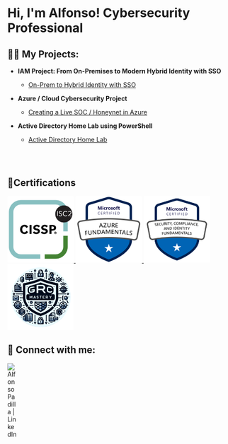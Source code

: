 <h1>Hi, I'm Alfonso! 
        Cybersecurity Professional</h1>

<h2>👨‍💻 My Projects:</h2>

- <b>IAM Project: From On-Premises to Modern Hybrid Identity with SSO</b>
  - [On-Prem to Hybrid Identity with SSO](https://github.com/alfonsonyc2005/IAM_Lab)

- <b>Azure / Cloud Cybersecurity Project</b>
  - [Creating a Live SOC / Honeynet in Azure](https://github.com/alfonsonyc2005/Azure-SOC/blob/main/README.md)

- <b>Active Directory Home Lab using PowerShell</b>
  - [Active Directory Home Lab](https://github.com/alfonsonyc2005/Active_DirectoryLab/blob/main/README.md)
  

<br><br>

<h2>📄Certifications</h2>

 <a href="https://raw.githubusercontent.com/alfonsonyc2005/alfonsonyc2005/main/ISC@.png" target="_blank">
  <img src="CISSP.png" alt="Certificate" width="150"/>
</a>
 <a href="https://raw.githubusercontent.com/alfonsonyc2005/alfonsonyc2005/main/microsoft.png" target="_blank">
  <img src="az900.png" alt="Certificate" width="150"/>
</a>

 <a href="https://raw.githubusercontent.com/alfonsonyc2005/alfonsonyc2005/main/MSsecurity.png" target="_blank">
  <img src="sc-900.png" alt="Certificate" width="150"/>
</a>
 <a href="https://raw.githubusercontent.com/alfonsonyc2005/alfonsonyc2005/main/grcmastery.png" target="_blank">
  <img src="GRC.png" alt="Certificate" width="150"/>
</a>

<h2> 🤳 Connect with me:</h2>

[<img align="left" alt="AlfonsoPadilla | LinkedIn" width="22px" src="https://cdn.jsdelivr.net/npm/simple-icons@v3/icons/linkedin.svg" />][linkedin]

[linkedin]: https://www.linkedin.com/in/alfonso-padilla-tech9


